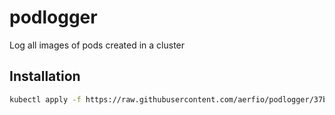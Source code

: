 # podlogger
Log all images of pods created in a cluster


## Installation

```bash
kubectl apply -f https://raw.githubusercontent.com/aerfio/podlogger/37b985f32609e830e00f470d43e3e2731fc2c69c/resources/manager.yaml
```

